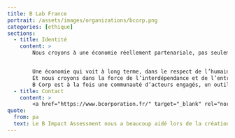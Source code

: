 ```yaml
---
title: B Lab France
portrait: /assets/images/organizations/bcorp.png
categories: [ethique]
sections:
  - title: Identité
    content: >
        Nous croyons à une économie réellement partenariale, pas seulement actionnariale


        Une économie qui voit à long terme, dans le respect de l’humain et de la planète, et sait se mettre au service du bien commun.
        Et nous croyons dans la force de l’interdépendance et de l’entraide pour accélérer ce mouvement !
        B Corp est à la fois une communauté d’acteurs engagés, un outil de mesure d’impact gratuit et accessible à tous et un label certifiant les entreprises respectant des normes sociales et environnementales élevées.
  - title: Contact
    content: >
        <a href="https://www.bcorporation.fr/" target="_blank" rel="noreferrer">Site</a>
quote:
  from: pa
  text: Le B Impact Assessment nous a beaucoup aidé lors de la création de noesya, c'est un questionnement structurant
---
```

